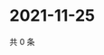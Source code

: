 # 2021-11-25

共 0 条

<!-- BEGIN WEIBO -->
<!-- 最后更新时间 Thu Nov 25 2021 10:20:07 GMT+0800 (China Standard Time) -->

<!-- END WEIBO -->
